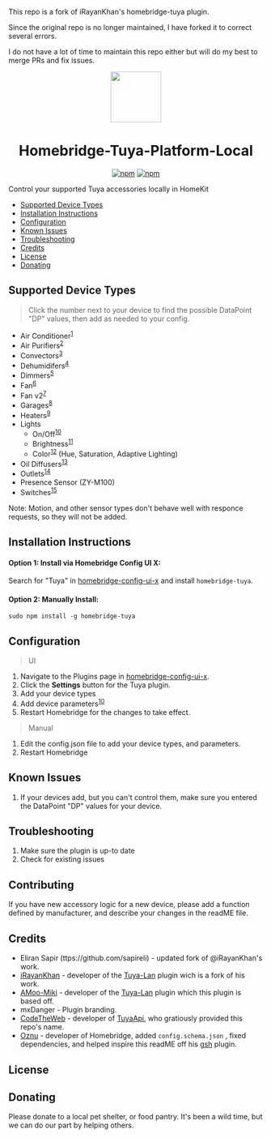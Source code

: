 This repo is a fork of iRayanKhan's homebridge-tuya plugin.

Since the original repo is no longer maintained, I have forked it to correct several errors.

I do not have a lot of time to maintain this repo either but will do my best to merge PRs and fix issues.

<p align="center">
    <img src="https://raw.githubusercontent.com/hmenzagh/homebridge-tuya-platform-local/main/assets/Tuya-Plugin-Branding.png" height="100"><br>
</p>


<span align="center">

# Homebridge-Tuya-Platform-Local

[![npm](https://img.shields.io/npm/v/homebridge-tuya-platform-local.svg)](https://www.npmjs.com/package/homebridge-tuya-platform-local)
[![npm](https://img.shields.io/npm/dt/homebridge-tuya-platform-local.svg)](https://www.npmjs.com/package/homebridge-tuya-platform-local)
<!-- [![verified-by-homebridge](https://badgen.net/badge/homebridge/verified/purple)](https://github.com/homebridge/homebridge/wiki/Verified-Plugins) -->


</span>



Control your supported Tuya accessories locally in HomeKit

* [Supported Device Types](#supported-device-types)
* [Installation Instructions](#installation-instructions)
* [Configuration](#configuration)
* [Known Issues](#known-issues)
* [Troubleshooting](#troubleshooting)
* [Credits](#credits)
* [License](#license)
* [Donating](#donating)

## Supported Device Types
> Click the number next to your device to find the possible DataPoint "DP" values, then add as needed to your config.

* Air Conditioner<sup>[1](https://github.com/hmenzagh/homebridge-tuya-platform-local/wiki/Supported-Device-Types#air-conditioners)</sup> 
* Air Purifiers<sup>[2]()</sup>
* Convectors<sup>[3](https://github.com/hmenzagh/homebridge-tuya-platform-local/wiki/Supported-Device-Types#heat-convectors)</sup>
* Dehumidifers<sup>[4](https://github.com/hmenzagh/homebridge-tuya-platform-local/wiki/Supported-Device-Types)</sup>
* Dimmers<sup>[5](https://github.com/hmenzagh/homebridge-tuya-platform-local/wiki/Supported-Device-Types#simple-dimmers)</sup>
* Fan<sup>[6](https://github.com/hmenzagh/homebridge-tuya-platform-local/wiki/Supported-Device-Types)</sup>
* Fan v2<sup>[7](https://github.com/hmenzagh/homebridge-tuya-platform-local/wiki/Supported-Device-Types)</sup>
* Garages<sup>[8](https://github.com/hmenzagh/homebridge-tuya-platform-local/wiki/Supported-Device-Types#garage-doors)</sup>
* Heaters<sup>[9](https://github.com/hmenzagh/homebridge-tuya-platform-local/wiki/Supported-Device-Types)</sup>
* Lights
  * On/Off<sup>[10](https://github.com/hmenzagh/homebridge-tuya-platform-local/wiki/Supported-Device-Types)</sup>
  * Brightness<sup>[11](https://github.com/hmenzagh/homebridge-tuya-platform-local/wiki/Supported-Device-Types#tunable-white-light-bulbs)</sup>
  * Color<sup>[12](https://github.com/hmenzagh/homebridge-tuya-platform-local/wiki/Supported-Device-Types#white-and-color-light-bulbs)</sup> (Hue, Saturation, Adaptive Lighting)
* Oil Diffusers<sup>[13](https://github.com/hmenzagh/homebridge-tuya-platform-local/wiki/Supported-Device-Types)</sup>
* Outlets<sup>[14](https://github.com/hmenzagh/homebridge-tuya-platform-local/wiki/Supported-Device-Types#outlets)</sup>
* Presence Sensor (ZY-M100)
* Switches<sup>[15](https://github.com/hmenzagh/homebridge-tuya-platform-local/wiki/Supported-Device-Types)</sup>

Note: Motion, and other sensor types don't behave well with responce requests, so they will not be added. 


## Installation Instructions

#### Option 1: Install via Homebridge Config UI X:

Search for "Tuya" in [homebridge-config-ui-x](https://github.com/oznu/homebridge-config-ui-x) and install `homebridge-tuya`.

#### Option 2: Manually Install:

```
sudo npm install -g homebridge-tuya
```

## Configuration
> UI

1. Navigate to the Plugins page in [homebridge-config-ui-x](https://github.com/oznu/homebridge-config-ui-x).
2. Click the **Settings** button for the Tuya plugin.
3. Add your device types
4. Add device parameters<sup>[10](apple.com/)</sup>
5. Restart Homebridge for the changes to take effect.

> Manual

1. Edit the config.json file to add your device types, and parameters. 
2. Restart Homebridge


## Known Issues

1. If your devices add, but you can't control them, make sure you entered the DataPoint "DP" values for your device. 

## Troubleshooting
1. Make sure the plugin is up-to date
2. Check for existing issues


## Contributing

If you have new accessory logic for a new device, please add a function defined by manufacturer, and describe your changes in the readME file. 

## Credits
* Eliran Sapir (ttps://github.com/sapireli) - updated fork of @iRayanKhan's work.
* [iRayanKhan](https://github.com/iRayanKhan) - developer of the [Tuya-Lan](https://github.com/iRayanKhan/homebridge-tuya) plugin wich is a fork of his work. 
* [AMoo-Miki](https://github.com/AMoo-Miki) - developer of the [Tuya-Lan](https://github.com/AMoo-Miki/homebridge-tuya-lan) plugin which this plugin is based off. 
* mxDanger - Plugin branding.
* [CodeTheWeb](https://github.com/CodeTheWeb) - developer of [TuyaApi](https://github.com/codetheweb/tuyapi), who gratiously provided this repo's name.
* [Oznu](https://github.com/oznu) - developer of Homebridge, added ```config.schema.json``` , fixed dependencies, and helped inspire this readME off his [gsh](https://github.com/oznu/homebridge-gsh) plugin.

## License



## Donating

Please donate to a local pet shelter, or food pantry. It's been a wild time, but we can do our part by helping others. 

